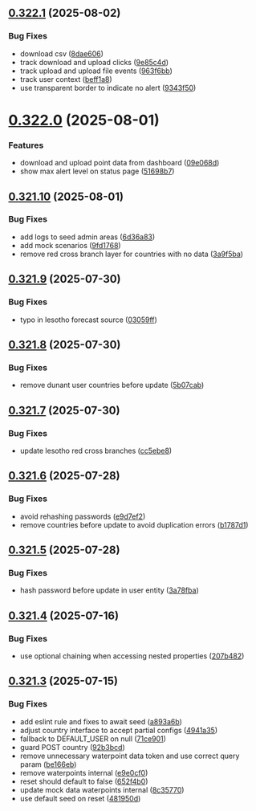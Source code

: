 ## [0.322.1](https://github.com/rodekruis/IBF-system/compare/v0.322.0...v0.322.1) (2025-08-02)


### Bug Fixes

* download csv ([8dae606](https://github.com/rodekruis/IBF-system/commit/8dae6064de580eb93628fe45233d1217adf390ff))
* track download and upload clicks ([9e85c4d](https://github.com/rodekruis/IBF-system/commit/9e85c4d3517abe4a90aa7dac9db0850265ab09a4))
* track upload and upload file events ([963f6bb](https://github.com/rodekruis/IBF-system/commit/963f6bb474686d98c13d5fad3b39550bd8fca3d4))
* track user context ([beff1a8](https://github.com/rodekruis/IBF-system/commit/beff1a8f36755124fa3eacb4685f07e19682a11f))
* use transparent border to indicate no alert ([9343f50](https://github.com/rodekruis/IBF-system/commit/9343f501dbab07afacf881f5004b4bd09308cf88))



# [0.322.0](https://github.com/rodekruis/IBF-system/compare/v0.321.10...v0.322.0) (2025-08-01)


### Features

* download and upload point data from dashboard ([09e068d](https://github.com/rodekruis/IBF-system/commit/09e068d58b5892d3f5f5bababdfcc5228870e9bf))
* show max alert level on status page ([51698b7](https://github.com/rodekruis/IBF-system/commit/51698b7e840ca4a795d8018118903b238aacb5eb))



## [0.321.10](https://github.com/rodekruis/IBF-system/compare/v0.321.9...v0.321.10) (2025-08-01)


### Bug Fixes

* add logs to seed admin areas ([6d36a83](https://github.com/rodekruis/IBF-system/commit/6d36a831a96f0930e5c53691e222845791f3345b))
* add mock scenarios ([9fd1768](https://github.com/rodekruis/IBF-system/commit/9fd1768fbe039469f0338d6997b52eb71408a844))
* remove red cross branch layer for countries with no data ([3a9f5ba](https://github.com/rodekruis/IBF-system/commit/3a9f5ba99629214d527f5f2544148d266ce18b7f))



## [0.321.9](https://github.com/rodekruis/IBF-system/compare/v0.321.8...v0.321.9) (2025-07-30)


### Bug Fixes

* typo in lesotho forecast source ([03059ff](https://github.com/rodekruis/IBF-system/commit/03059ff9a63176c98d61a9679f99cbdca9a0de3e))



## [0.321.8](https://github.com/rodekruis/IBF-system/compare/v0.321.7...v0.321.8) (2025-07-30)


### Bug Fixes

* remove dunant user countries before update ([5b07cab](https://github.com/rodekruis/IBF-system/commit/5b07cabe857cd12c56b32367dbc637be15b26802))



## [0.321.7](https://github.com/rodekruis/IBF-system/compare/v0.321.6...v0.321.7) (2025-07-30)


### Bug Fixes

* update lesotho red cross branches ([cc5ebe8](https://github.com/rodekruis/IBF-system/commit/cc5ebe87127af40621cef4b8e147534ba0e3843b))



## [0.321.6](https://github.com/rodekruis/IBF-system/compare/v0.321.5...v0.321.6) (2025-07-28)


### Bug Fixes

* avoid rehashing passwords ([e9d7ef2](https://github.com/rodekruis/IBF-system/commit/e9d7ef2a805677ed90636444dddb739e0a9537b0))
* remove countries before update to avoid duplication errors ([b1787d1](https://github.com/rodekruis/IBF-system/commit/b1787d18a07a23d9dcc60e6b7f60e912a7e32464))



## [0.321.5](https://github.com/rodekruis/IBF-system/compare/v0.321.4...v0.321.5) (2025-07-28)


### Bug Fixes

* hash password before update in user entity ([3a78fba](https://github.com/rodekruis/IBF-system/commit/3a78fbac841c6b3af68dcc0bb2a00e44f6d5b57d))



## [0.321.4](https://github.com/rodekruis/IBF-system/compare/v0.321.3...v0.321.4) (2025-07-16)


### Bug Fixes

* use optional chaining when accessing nested properties ([207b482](https://github.com/rodekruis/IBF-system/commit/207b4823ead6bc506e53fdaa8687be94abef1e8c))



## [0.321.3](https://github.com/rodekruis/IBF-system/compare/v0.321.2...v0.321.3) (2025-07-15)


### Bug Fixes

* add eslint rule and fixes to await seed ([a893a6b](https://github.com/rodekruis/IBF-system/commit/a893a6b53830d231595bb0f22f96b3f74c642707))
* adjust country interface to accept partial configs ([4941a35](https://github.com/rodekruis/IBF-system/commit/4941a3557cb9c9482e5f20fe19e696b9ea2d0acd))
* fallback to DEFAULT_USER on null ([71ce901](https://github.com/rodekruis/IBF-system/commit/71ce901b31b42921dade0cef93d58a534838377c))
* guard POST country ([92b3bcd](https://github.com/rodekruis/IBF-system/commit/92b3bcde0b4b2116429d72e4fa53845a6204f985))
* remove unnecessary waterpoint data token and use correct query param ([be166eb](https://github.com/rodekruis/IBF-system/commit/be166ebe76a1c1a73e4ce215cecee87a1e9e55eb))
* remove waterpoints internal ([e9e0cf0](https://github.com/rodekruis/IBF-system/commit/e9e0cf01e67a29bcc34d2aac855e1a78308c9415))
* reset should default to false ([652f4b0](https://github.com/rodekruis/IBF-system/commit/652f4b036162931ec8d74de7cbed5c1a0c9cac43))
* update mock data waterpoints internal ([8c35770](https://github.com/rodekruis/IBF-system/commit/8c357700ef10df0e9731b0dfb66baaf7657f2418))
* use default seed on reset ([481950d](https://github.com/rodekruis/IBF-system/commit/481950daffce7c5732b248957a9012763949f202))



